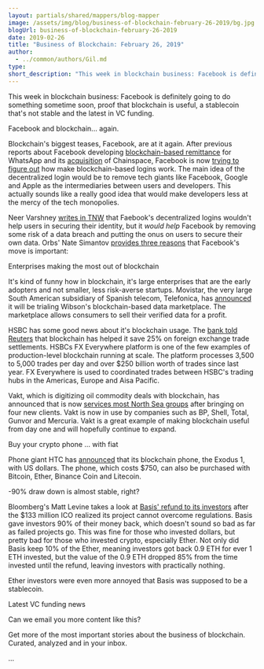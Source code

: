 ```yaml
---
layout: partials/shared/mappers/blog-mapper
image: /assets/img/blog/business-of-blockchain-february-26-2019/bg.jpg
blogUrl: business-of-blockchain-february-26-2019
date: 2019-02-26
title: "Business of Blockchain: February 26, 2019"
author:
  - ../common/authors/Gil.md
type:
short_description: "This week in blockchain business: Facebook is definitely going to do something sometime soon, proof that blockchain is useful, a stablecoin that's not stable and the latest in VC funding."
---
```


This week in blockchain business: Facebook is definitely going to do something sometime soon, proof that blockchain is useful, a stablecoin that's not stable and the latest in VC funding.

Facebook and blockchain... again.

Blockchain's biggest teases, Facebook, are at it again. After previous reports about Facebook developing [blockchain-based remittance](https://www.bloomberg.com/news/articles/2018-12-21/facebook-is-said-to-develop-stablecoin-for-whatsapp-transfers) for WhatsApp and its [acquisition](https://www.theverge.com/2019/2/5/18211447/facebook-15th-anniversary-size-matters) of Chainspace, Facebook is now [trying to figure out](https://www.theverge.com/2019/2/20/18233338/facebook-login-blockchain-mark-zuckerberg) how make blockchain-based logins work. The main idea of the decentralized login would be to remove tech giants like Facebook, Google and Apple as the intermediaries between users and developers. This actually sounds like a really good idea that would make developers less at the mercy of the tech monopolies.

Neer Varshney [writes in TNW](https://thenextweb.com/hardfork/2019/02/21/zuckerbergs-blockchain-login-plan-makes-absolutely-no-sense/) that Faebook's decentralized logins wouldn't help users in securing their identity, but it _would help_ Facebook by removing some risk of a data breach and putting the onus on users to secure their own data. Orbs' Nate Simantov [provides three reasons](https://medium.com/orbs-network/facebook-ceo-is-considering-blockchain-based-user-logins-e30e71548155) that Facebook's move is important:

Enterprises making the most out of blockchain

It's kind of funny how in blockchain, it's large enterprises that are the early adopters and not smaller, less risk-averse startups. Movistar, the very large South American subsidiary of Spanish telecom, Telefonica, has [announced](https://www.coindesk.com/spanish-telecom-giant-to-trial-blockchain-consumer-data-marketplace) it will be trialing Wibson's blockchain-based data marketplace. The marketplace allows consumers to sell their verified data for a profit.

HSBC has some good news about it's blockchain usage. The [bank told Reuters](https://www.reuters.com/article/us-hsbc-blockchain/hsbc-forex-trading-costs-cut-sharply-by-blockchain-executive-idUSKCN1Q31MW) that blockchain has helped it save 25% on foreign exchange trade settlements. HSBCs FX Everywhere platform is one of the few examples of production-level blockchain running at scale. The platform processes 3,500 to 5,000 trades per day and over $250 billion worth of trades since last year. FX Everywhere is used to coordinated trades between HSBC's trading hubs in the Americas, Europe and Aisa Pacific.

Vakt, which is digitizing oil commodity deals with blockchain, has announced that is now [services most North Sea groups](https://www.vakt.com/oil-blockchain-platform-signs-up-most-north-sea-groups/) after bringing on four new clients. Vakt is now in use by companies such as BP, Shell, Total, Gunvor and Mercuria. Vakt is a great example of making blockchain useful from day one and will hopefully continue to expand.

Buy your crypto phone ... with fiat

Phone giant HTC has [announced](https://www.engadget.com/2019/02/26/htc-exodus-blockchain-crypto-phone-dollars/) that its blockchain phone, the Exodus 1, with US dollars. The phone, which costs $750, can also be purchased with Bitcoin, Ether, Binance Coin and Litecoin.

\-90% draw down is almost stable, right?

Bloomberg's Matt Levine takes a look at [Basis' refund to its investors](https://www.bloomberg.com/opinion/articles/2019-02-12/lyft-doesn-t-need-investors-to-vote#oh-stablecoins) after the $133 million ICO realized its project cannot overcome regulations. Basis gave investors 90% of their money back, which doesn't sound so bad as far as failed projects go. This was fine for those who invested dollars, but pretty bad for those who invested crypto, especially Ether. Not only did Basis keep 10% of the Ether, meaning investors got back 0.9 ETH for ever 1 ETH invested, but the value of the 0.9 ETH dropped 85% from the time invested until the refund, leaving investors with practically nothing.

Ether investors were even more annoyed that Basis was supposed to be a stablecoin.

Latest VC funding news

Can we email you more content like this?

Get more of the most important stories about the business of blockchain. Curated, analyzed and in your inbox.

...
